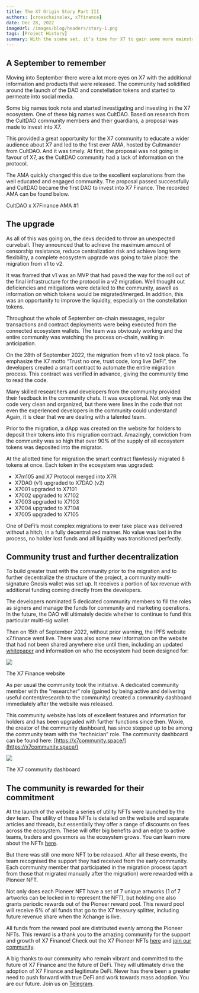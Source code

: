 ```yaml
---
title: The X7 Origin Story Part III
authors: [crosschainalex, x7finance]
date: Dec 28, 2022
imageUrl: /images/blog/headers/story-1.png
tags: [Project History]
summary: With the scene set, it’s time for X7 to gain some more mainstream attention within the DeFi space, for the devs to flex their technical skills and time to prepare for the launch of the Xchange and leveraged liquidity loan platform.
---
```


## A September to remember

Moving into September there were a lot more eyes on X7 with the additional information and products that were released. The community had solidified around the launch of the DAO and constellation tokens and started to permeate into social media.

Some big names took note and started investigating and investing in the X7 ecosystem. One of these big names was CultDAO. Based on research from the CultDAO community members and their guardians, a proposal was made to invest into X7.

This provided a great opportunity for the X7 community to educate a wider audience about X7 and led to the first ever AMA, hosted by Cultmander from CultDAO. And it was timely. At first, the proposal was not going in favour of X7, as the CultDAO community had a lack of information on the protocol.

The AMA quickly changed this due to the excellent explanations from the well educated and engaged community. The proposal passed successfully and CultDAO became the first DAO to invest into X7 Finance. The recorded AMA can be found below.

CultDAO x X7Finance AMA #1

## The upgrade

As all of this was going on, the devs decided to throw an unexpected curveball. They announced that to achieve the maximum amount of censorship resistance, reduce centralization risk and achieve long term flexibility, a complete ecosystem upgrade was going to take place: the migration from v1 to v2.

It was framed that v1 was an MVP that had paved the way for the roll out of the final infrastructure for the protocol in a v2 migration. Well thought out deficiencies and mitigations were detailed to the community, aswell as information on which tokens would be migrated/merged. In addition, this was an opportunity to improve the liquidity, especially on the constellation tokens.

Throughout the whole of September on-chain messages, regular transactions and contract deployments were being executed from the connected ecosystem wallets. The team was obviously working and the entire community was watching the process on-chain, waiting in anticipation.

On the 28th of September 2022, the migration from v1 to v2 took place. To emphasize the X7 motto “Trust no one, trust code, long live DeFi”, the developers created a smart contract to automate the entire migration process. This contract was verified in advance, giving the community time to read the code.

Many skilled researchers and developers from the community provided their feedback in the community chats. It was exceptional. Not only was the code very clean and organized, but there were lines in the code that not even the experienced developers in the community could understand! Again, it is clear that we are dealing with a talented team.

Prior to the migration, a dApp was created on the website for holders to deposit their tokens into this migration contract. Amazingly, conviction from the community was so high that over 90% of the supply of all ecosystem tokens was deposited into the migrator.

At the allotted time for migration the smart contract flawlessly migrated 8 tokens at once. Each token in the ecosystem was upgraded:

- X7m105 and X7 Protocol merged into X7R
- X7DAO (v1) upgraded to X7DAO (v2)
- X7001 upgraded to X7101
- X7002 upgraded to X7102
- X7003 upgraded to X7103
- X7004 upgraded to X7104
- X7005 upgraded to X7105

One of DeFi’s most complex migrations to ever take place was delivered without a hitch, in a fully decentralized manner. No value was lost in the process, no holder lost funds and all liquidity was transitioned perfectly.

## Community trust and further decentralization

To build greater trust with the community prior to the migration and to further decentralize the structure of the project, a community multi-signature Gnosis wallet was set up. It receives a portion of tax revenue with additional funding coming directly from the developers.

The developers nominated 5 dedicated community members to fill the roles as signers and manage the funds for community and marketing operations. In the future, the DAO will ultimately decide whether to continue to fund this particular multi-sig wallet.

Then on 15th of September 2022, without prior warning, the IPFS website x7.finance went live. There was also some new information on the website that had not been shared anywhere else until then, including an updated [whitepaper](https://x7.finance/wp/v1_1_0/X7FinanceWhitepaper.pdf) and information on who the ecosystem had been designed for:

![](https://assets.x7finance.org/images/blog/posts/the-x7-origin-story-part-iii/1.png)

The X7 Finance website

As per usual the community took the initiative. A dedicated community member with the “researcher“ role (gained by being active and delivering useful content/research to the community) created a community dashboard immediately after the website was released.

This community website has lots of excellent features and information for holders and has been upgraded with further functions since then. Woxie, the creator of the community dashboard, has since stepped up to be among the community team with the “technician” role. The community dashboard can be found here: [https://x7community.space/](https://x7community.space/)

![](https://assets.x7finance.org/images/blog/posts/the-x7-origin-story-part-iii/1.png)

The X7 community dashboard

## The community is rewarded for their commitment

At the launch of the website a series of utility NFTs were launched by the dev team. The utility of these NFTs is detailed on the website and separate articles and threads, but essentially they offer a range of discounts on fees across the ecosystem. These will offer big benefits and an edge to active teams, traders and governors as the ecosystem grows. You can learn more about the NFTs [here](https://x7.finance/x/nft/mint).

But there was still one more NFT to be released. After all these events, the team recognised the support they had received from the early community. Each community member that participated in the migration process (apart from those that migrated manually after the migration) were rewarded with a Pioneer NFT.

Not only does each Pioneer NFT have a set of 7 unique artworks (1 of 7 artworks can be locked in to represent the NFT), but holding one also grants periodic rewards out of the Pioneer reward pool. This reward pool will receive 6% of all funds that go to the X7 treasury splitter, including future revenue share when the Xchange is live.

All funds from the reward pool are distributed evenly among the Pioneer NFTs. This reward is a thank you to the amazing community for the support and growth of X7 Finance! Check out the X7 Pioneer NFTs [here](https://opensea.io/collection/x7-pioneer) and [join our community](https://t.me/x7m105portal).

A big thanks to our community who remain vibrant and committed to the future of X7 Finance and the future of DeFi. They will ultimately drive the adoption of X7 Finance and legitimate DeFi. Never has there been a greater need to push forward with true DeFi and work towards mass adoption. You are our future. Join us on [Telegram](https://t.me/X7m105portal).
